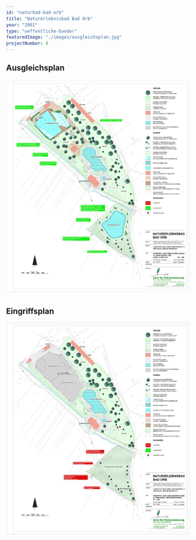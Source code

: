 ```yaml
---
id: "naturbad-bad-orb"
title: "Naturerlebnisbad Bad Orb"
year: "2001"
type: "oeffentliche-baeder"
featuredImage: "./images/ausgleichsplan.jpg"
projectNumber: 9
---
```


## Ausgleichsplan
![Ausgleichsplan](./images/ausgleichsplan.jpg)


## Eingriffsplan
![Eingriffsplan](./images/eingriffsplan.jpg)